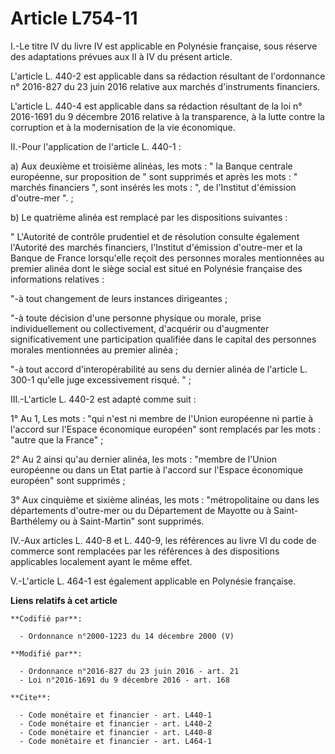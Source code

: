 # Article L754-11

I.-Le titre IV du livre IV est applicable en Polynésie française, sous réserve des adaptations prévues aux II à IV du présent
article.

L'article L. 440-2 est applicable dans sa rédaction résultant de l'ordonnance n° 2016-827 du 23 juin 2016 relative aux
marchés d'instruments financiers.

L'article L. 440-4 est applicable dans sa rédaction résultant de la loi n° 2016-1691 du 9 décembre 2016 relative à la
transparence, à la lutte contre la corruption et à la modernisation de la vie économique.

II.-Pour l'application de l'article L. 440-1 : 

a) Aux deuxième et troisième alinéas, les mots : " la Banque centrale européenne, sur proposition de " sont supprimés et
après les mots : " marchés financiers ", sont insérés les mots : ", de l'Institut d'émission d'outre-mer ". ; 

b) Le quatrième alinéa est remplacé par les dispositions suivantes : 

" L'Autorité de contrôle prudentiel et de résolution consulte également l'Autorité des marchés financiers, l'Institut
d'émission d'outre-mer et la Banque de France lorsqu'elle reçoit des personnes morales mentionnées au premier alinéa dont le
siège social est situé en Polynésie française des informations relatives : 

"-à tout changement de leurs instances dirigeantes ; 

"-à toute décision d'une personne physique ou morale, prise individuellement ou collectivement, d'acquérir ou d'augmenter
significativement une participation qualifiée dans le capital des personnes morales mentionnées au premier alinéa ; 

"-à tout accord d'interopérabilité au sens du dernier alinéa de l'article L. 300-1 qu'elle juge excessivement risqué. " ; 

III.-L'article L. 440-2 est adapté comme suit : 

1° Au 1, Les mots : "qui n'est ni membre de l'Union européenne ni partie à l'accord sur l'Espace économique européen" sont
remplacés par les mots : "autre que la France" ; 

2° Au 2 ainsi qu'au dernier alinéa, les mots : "membre de l'Union européenne ou dans un Etat partie à l'accord sur l'Espace
économique européen" sont supprimés ; 

3° Aux cinquième et sixième alinéas, les mots : "métropolitaine ou dans les départements d'outre-mer ou du Département de
Mayotte ou à Saint-Barthélemy ou à Saint-Martin" sont supprimés. 

IV.-Aux articles L. 440-8 et L. 440-9, les références au livre VI du code de commerce sont remplacées par les références à
des dispositions applicables localement ayant le même effet. 

V.-L'article L. 464-1 est également applicable en Polynésie française.

**Liens relatifs à cet article**

	**Codifié par**:

	  - Ordonnance n°2000-1223 du 14 décembre 2000 (V)

	**Modifié par**:

	  - Ordonnance n°2016-827 du 23 juin 2016 - art. 21
	  - Loi n°2016-1691 du 9 décembre 2016 - art. 168

	**Cite**:

	  - Code monétaire et financier - art. L440-1
	  - Code monétaire et financier - art. L440-2
	  - Code monétaire et financier - art. L440-8
	  - Code monétaire et financier - art. L464-1
